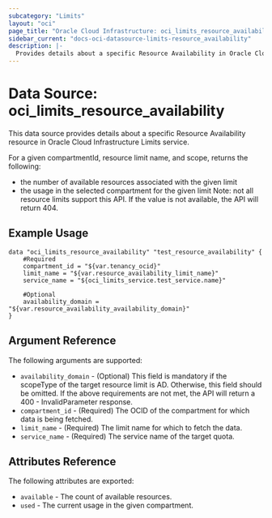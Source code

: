 ```yaml
---
subcategory: "Limits"
layout: "oci"
page_title: "Oracle Cloud Infrastructure: oci_limits_resource_availability"
sidebar_current: "docs-oci-datasource-limits-resource_availability"
description: |-
  Provides details about a specific Resource Availability in Oracle Cloud Infrastructure Limits service
---
```


# Data Source: oci_limits_resource_availability
This data source provides details about a specific Resource Availability resource in Oracle Cloud Infrastructure Limits service.

For a given compartmentId, resource limit name, and scope, returns the following:
  - the number of available resources associated with the given limit
  - the usage in the selected compartment for the given limit
  Note: not all resource limits support this API. If the value is not available, the API will return 404.


## Example Usage

```hcl
data "oci_limits_resource_availability" "test_resource_availability" {
	#Required
	compartment_id = "${var.tenancy_ocid}"
	limit_name = "${var.resource_availability_limit_name}"
	service_name = "${oci_limits_service.test_service.name}"

	#Optional
	availability_domain = "${var.resource_availability_availability_domain}"
}
```

## Argument Reference

The following arguments are supported:

* `availability_domain` - (Optional) This field is mandatory if the scopeType of the target resource limit is AD. Otherwise, this field should be omitted. If the above requirements are not met, the API will return a 400 - InvalidParameter response. 
* `compartment_id` - (Required) The OCID of the compartment for which data is being fetched.
* `limit_name` - (Required) The limit name for which to fetch the data.
* `service_name` - (Required) The service name of the target quota.


## Attributes Reference

The following attributes are exported:

* `available` - The count of available resources. 
* `used` - The current usage in the given compartment. 

